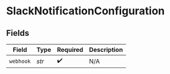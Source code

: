 # SlackNotificationConfiguration


## Fields

| Field              | Type               | Required           | Description        |
| ------------------ | ------------------ | ------------------ | ------------------ |
| `webhook`          | *str*              | :heavy_check_mark: | N/A                |